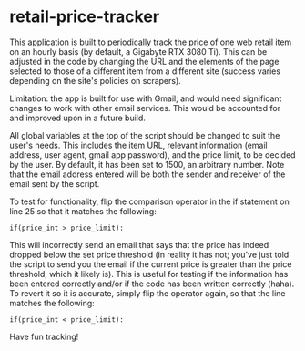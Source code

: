 # retail-price-tracker

This application is built to periodically track the price of one web retail item on an hourly basis (by default, a Gigabyte RTX 3080 Ti). This can be adjusted in the code by changing the URL and the elements of the page selected to those of a different item from a different site (success varies depending on the site's policies on scrapers).

Limitation: the app is built for use with Gmail, and would need significant changes to work with other email services. This would be accounted for and improved upon in a future build.

All global variables at the top of the script should be changed to suit the user's needs. This includes the item URL, relevant information (email address, user agent, gmail app password), and the price limit, to be decided by the user. By default, it has been set to 1500, an arbitrary number. Note that the email address entered will be both the sender and receiver of the email sent by the script.

To test for functionality, flip the comparison operator in the if statement on line 25 so that it matches the following:

	if(price_int > price_limit):

This will incorrectly send an email that says that the price has indeed dropped below the set price threshold (in reality it has not; you've just told the script to send you the email if the current price is greater than the price threshold, which it likely is). This is useful for testing if the information has been entered correctly and/or if the code has been written correctly (haha). To revert it so it is accurate, simply flip the operator again, so that the line matches the following:

	if(price_int < price_limit):

Have fun tracking!
